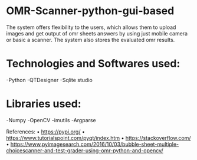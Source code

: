 # OMR-Scanner-python-gui-based
The system offers flexibility to the users, which allows them to upload images and get output of omr sheets answers by using just mobile camera or basic a scanner. The system also stores the evaluated omr results.

# Technologies and Softwares used:
-Python
-QTDesigner
-Sqlite studio

# Libraries used:
-Numpy
-OpenCV
-imutils
-Argparse


References:
• https://pypi.org/ 
• https://www.tutorialspoint.com/pyqt/index.htm 
• https://stackoverflow.com/
• https://www.pyimagesearch.com/2016/10/03/bubble-sheet-multiple-choicescanner-and-test-grader-using-omr-python-and-opencv/
